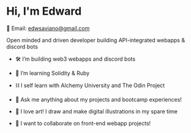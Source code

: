 # Hi, I'm Edward #
📨 Email: edwsaviano@gmail.com

Open minded and driven developer building API-integrated webapps & discord bots

  - 🛠 I’m building web3 webapps and discord bots
  - 🌱 I’m learning Solidity & Ruby
  - ⛓ I self learn with Alchemy University and The Odin Project
  - 💬 Ask me anything about my projects and bootcamp experiences!
 
  
  - 🎨 I love art! I draw and make digital illustrations in my spare time
  
  - 🤝 I want to collaborate on front-end webapp projects!
